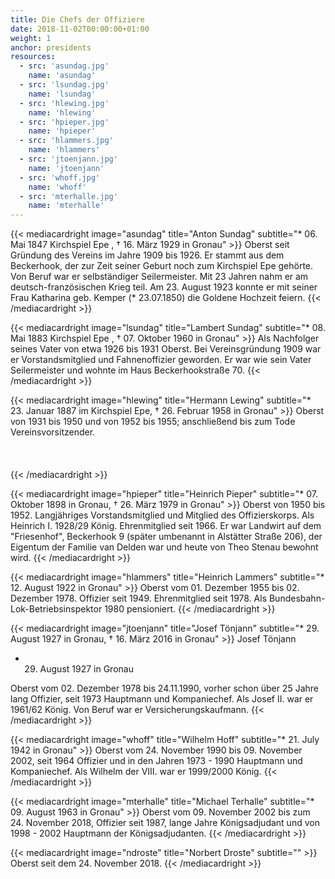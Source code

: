 ```yaml
---
title: Die Chefs der Offiziere
date: 2018-11-02T00:00:00+01:00
weight: 1
anchor: presidents
resources:
  - src: 'asundag.jpg'
    name: 'asundag'
  - src: 'lsundag.jpg'
    name: 'lsundag'
  - src: 'hlewing.jpg'
    name: 'hlewing'
  - src: 'hpieper.jpg'
    name: 'hpieper'
  - src: 'hlammers.jpg'
    name: 'hlammers'
  - src: 'jtoenjann.jpg'
    name: 'jtoenjann'
  - src: 'whoff.jpg'
    name: 'whoff'
  - src: 'mterhalle.jpg'
    name: 'mterhalle'
---
```


{{< mediacardright image="asundag" title="Anton Sundag" subtitle="* 06. Mai 1847 Kirchspiel Epe , † 16. März 1929 in Gronau" >}} 
Oberst seit Gründung des Vereins im Jahre 1909 bis 1926. Er stammt aus dem Beckerhook, der zur Zeit seiner Geburt noch 
zum Kirchspiel Epe gehörte. Von Beruf war er selbständiger Seilermeister. Mit 23 Jahren nahm er am deutsch-französischen 
Krieg teil. Am 23. August 1923 konnte er mit seiner Frau Katharina geb. Kemper (*&nbsp;23.07.1850) die Goldene Hochzeit feiern.
{{< /mediacardright >}}

{{< mediacardright image="lsundag" title="Lambert Sundag" subtitle="* 08. Mai 1883 Kirchspiel Epe , † 07. Oktober 1960 in Gronau" >}} 
Als Nachfolger seines Vater von etwa 1926 bis 1931 Oberst. Bei Vereinsgründung 1909 war er Vorstandsmitglied und 
Fahnenoffizier geworden. Er war wie sein Vater Seilermeister und wohnte im Haus Beckerhookstraße 70. 
{{< /mediacardright >}}

{{< mediacardright image="hlewing" title="Hermann Lewing" subtitle="* 23. Januar 1887 im Kirchspiel Epe, † 26. Februar 1958 in Gronau" >}} 
Oberst von 1931 bis 1950 und von 1952 bis 1955; anschließend bis zum Tode Vereinsvorsitzender.
<br><br>
<br><br>
{{< /mediacardright >}}

{{< mediacardright image="hpieper" title="Heinrich Pieper" subtitle="* 07. Oktober 1898 in Gronau, † 26. März 1979 in Gronau" >}} 
Oberst von 1950 bis 1952. Langjähriges Vorstandsmitglied und Mitglied des Offizierskorps. 
Als Heinrich I. 1928/29 König. Ehrenmitglied seit 1966. Er war Landwirt auf dem "Friesenhof", Beckerhook 9 
(später umbenannt in Alstätter Straße 206), der Eigentum der Familie van Delden war und heute von Theo Stenau bewohnt wird.
{{< /mediacardright >}}

{{< mediacardright image="hlammers" title="Heinrich Lammers" subtitle="* 12. August 1922 in Gronau" >}} 
Oberst vom 01. Dezember 1955 bis 02. Dezember 1978. Offizier seit 1949. Ehrenmitglied seit 1978. 
Als Bundesbahn-Lok-Betriebsinspektor 1980 pensioniert.
{{< /mediacardright >}}

{{< mediacardright image="jtoenjann" title="Josef Tönjann" subtitle="* 29. August 1927 in Gronau, † 16. März 2016 in Gronau" >}} 
 Josef Tönjann
* 29. August 1927 in Gronau

Oberst vom 02. Dezember 1978 bis 24.11.1990, vorher schon über 25 Jahre lang Offizier, seit 1973 Hauptmann und Kompaniechef. 
Als Josef II. war er 1961/62 König. Von Beruf war er Versicherungskaufmann. 
{{< /mediacardright >}}

{{< mediacardright image="whoff" title="Wilhelm Hoff" subtitle="* 21. July 1942 in Gronau" >}} 
Oberst vom 24. November 1990 bis 09. November 2002, seit 1964 Offizier und in den Jahren 1973 - 1990 Hauptmann und Kompaniechef. 
Als Wilhelm der VIII. war er 1999/2000 König.
{{< /mediacardright >}}

{{< mediacardright image="mterhalle" title="Michael Terhalle" subtitle="* 09. August 1963 in Gronau" >}} 
Oberst vom 09. November 2002 bis zum 24. November 2018, Offizier seit 1987, lange Jahre Königsadjudant und von 1998 - 2002 Hauptmann 
der Königsadjudanten.
{{< /mediacardright >}}

{{< mediacardright image="ndroste" title="Norbert Droste" subtitle="" >}} 
Oberst seit dem 24. November 2018.
{{< /mediacardright >}}